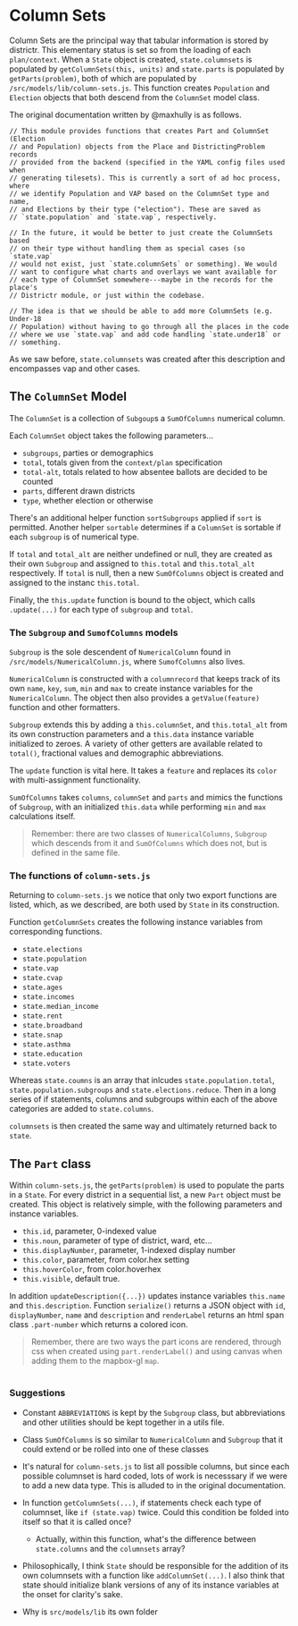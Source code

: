 # Column Sets

Column Sets are the principal way that tabular information is stored by districtr.
This elementary status is set so from the loading of each `plan/context`. When a 
`State` object is created, `state.columnsets` is populated by `getColumnSets(this, units)`
and `state.parts` is populated by `getParts(problem)`, both of which are populated by
`/src/models/lib/column-sets.js`. This function creates `Population` and `Election`
objects that both descend from the `ColumnSet` model class. 

The original documentation written by @maxhully is as follows. 

```
// This module provides functions that creates Part and ColumnSet (Election
// and Population) objects from the Place and DistrictingProblem records
// provided from the backend (specified in the YAML config files used when
// generating tilesets). This is currently a sort of ad hoc process, where
// we identify Population and VAP based on the ColumnSet type and name,
// and Elections by their type ("election"). These are saved as
// `state.population` and `state.vap`, respectively.

// In the future, it would be better to just create the ColumnSets based
// on their type without handling them as special cases (so `state.vap`
// would not exist, just `state.columnSets` or something). We would
// want to configure what charts and overlays we want available for
// each type of ColumnSet somewhere---maybe in the records for the place's
// Districtr module, or just within the codebase.

// The idea is that we should be able to add more ColumnSets (e.g. Under-18
// Population) without having to go through all the places in the code
// where we use `state.vap` and add code handling `state.under18` or
// something.
```

As we saw before, `state.columnsets` was created after this description
and encompasses vap and other cases. 

## The `ColumnSet` Model

The `ColumnSet` is a collection of `Subgoup`s a `SumOfColumns` numerical
column. 

Each `ColumnSet` object takes the following parameters...
- `subgroups`, parties or demographics
- `total`, totals given from the `context/plan` specification
- `total-alt`, totals related to how absentee ballots are decided to be
counted
- `parts`, different drawn districts
- `type`, whether election or otherwise

There's an additional helper function `sortSubgroups` applied if `sort`
is permitted. Another helper `sortable` determines if a `ColumnSet` is
sortable if each `subgroup` is of numerical type.

If `total` and `total_alt` are neither undefined or null, they are created
as their own `Subgroup` and assigned to `this.total` and `this.total_alt`
respectively. If `total` is null, then a new `SumOfColumns` object is
created and assigned to the instanc `this.total`.

Finally, the `this.update` function is bound to the object, which
calls `.update(...)` for each type of `subgroup` and `total`.

### The `Subgroup` and `SumofColumns` models

`Subgroup` is the sole descendent of `NumericalColumn` found
in `/src/models/NumericalColumn.js`, where `SumofColumns` also lives.

`NumericalColumn` is constructed with a `columnrecord` that keeps
track of its own `name`, `key`, `sum`, `min` and `max` to create
instance variables for the `NumericalColumn`. The object then also
provides a `getValue(feature)` function and other formatters.

`Subgroup` extends this by adding a `this.columnSet`, and
`this.total_alt` from its own construction parameters and a 
`this.data` instance variable initialized to zeroes. A variety
of other getters are available related to `total()`, fractional
values and demographic abbreviations. 

The `update` function is vital here. It takes a `feature` and
replaces its `color` with multi-assignment functionality.

`SumOfColumns` takes `columns`, `columnSet` and `parts` and 
mimics the functions of `Subgroup`, with an initialized `this.data`
while performing `min` and `max` calculations itself.

> Remember: there are two classes of `NumericalColumns`, `Subgroup` which
descends from it and `SumOfColumns` which does not, but is defined in the
same file.

### The functions of `column-sets.js`

Returning to `column-sets.js` we notice that only two export functions
are listed, which, as we described, are both used by `State` in its
construction. 

Function `getColumnSets` creates the following instance variables from
corresponding functions.

- `state.elections`
- `state.population`
- `state.vap`
- `state.cvap`
- `state.ages`
- `state.incomes`
- `state.median_income`
- `state.rent`
- `state.broadband`
- `state.snap`
- `state.asthma`
- `state.education`
- `state.voters`

Whereas `state.coumns` is an array that inlcudes `state.population.total`,
`state.population.subgroups` and `state.elections.reduce`. Then in a long
series of if statements, columns and subgroups within each of the above
categories are added to `state.columns`. 

`columnsets` is then created the same way and ultimately returned back
to `state`. 

## The `Part` class

Within `column-sets.js`, the `getParts(problem)` is used to populate the
parts in a `State`. For every district in a sequential list, a new
`Part` object must be created. This object is relatively simple, with 
the following parameters and instance variables.
- `this.id`, parameter, 0-indexed value
- `this.noun`, parameter of type of district, ward, etc...
- `this.displayNumber`, parameter, 1-indexed display number 
- `this.color`, parameter, from color.hex setting
- `this.hoverColor`, from color.hoverhex
- `this.visible`, default true. 

In addition `updateDescription({...})` updates instance variables `this.name` and
`this.description`. Function `serialize()` returns a JSON object with `id`,
`displayNumber`, `name` and `description` and `renderLabel` returns an html
span class `.part-number` which returns a colored icon. 

> Remember, there are two ways the part icons are rendered, through css when created
using `part.renderLabel()` and using canvas when adding them to the mapbox-gl `map`.

# # 

### Suggestions

- Constant `ABBREVIATIONS` is kept by the `Subgroup` class, but abbreviations
and other utilities should be kept together in a utils file. 
- Class `SumOfColumns` is so similar to `NumericalColumn` and `Subgroup` that it
could extend or be rolled into one of these classes
- It's natural for `column-sets.js` to list all possible columns, but since each
possible columnset is hard coded, lots of work is necesssary if we were to add a
new data type. This is alluded to in the original documentation.
- In function `getColumnSets(...)`, if statements check each type of columnset,
like `if (state.vap)` twice. Could this condition be folded into itself so that
it is called once?
   - Actually, within this function, what's the difference between `state.columns` and
the `columnsets` array? 
- Philosophically, I think `State` should be responsible for the addition of its
own columnsets with a function like `addColumnSet(...)`. I also think that state should
initialize blank versions of any of its instance variables at the onset for clarity's
sake.

- Why is `src/models/lib` its own folder
